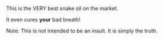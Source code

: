 This is the VERY best snake oil on the market.

It even cures **your** bad breath!

Note: This is not intended to be an insult. It is simply the truth.